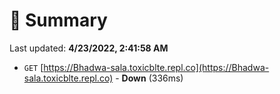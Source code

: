 # 📖 Summary
Last updated: **4/23/2022, 2:41:58 AM**

- `GET` [https://Bhadwa-sala.toxicblte.repl.co](https://Bhadwa-sala.toxicblte.repl.co) - **Down** (336ms)
